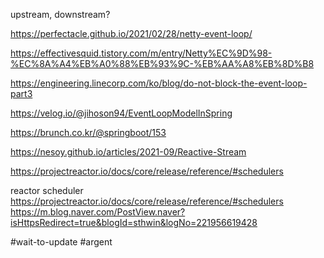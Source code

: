 upstream, downstream?

https://perfectacle.github.io/2021/02/28/netty-event-loop/

https://effectivesquid.tistory.com/m/entry/Netty%EC%9D%98-%EC%8A%A4%EB%A0%88%EB%93%9C-%EB%AA%A8%EB%8D%B8

https://engineering.linecorp.com/ko/blog/do-not-block-the-event-loop-part3


https://velog.io/@jihoson94/EventLoopModelInSpring

https://brunch.co.kr/@springboot/153

https://nesoy.github.io/articles/2021-09/Reactive-Stream


https://projectreactor.io/docs/core/release/reference/#schedulers

reactor scheduler
https://projectreactor.io/docs/core/release/reference/#schedulers
https://m.blog.naver.com/PostView.naver?isHttpsRedirect=true&blogId=sthwin&logNo=221956619428

#wait-to-update 
#argent